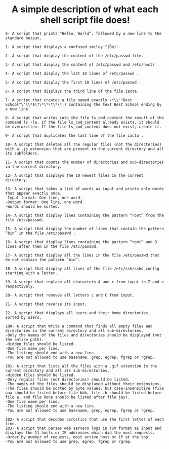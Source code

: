    <h1 align="center"> A simple description of what each shell script file does!</h1>

		
    0- A script that prints “Hello, World”, followed by a new line to the standard output.

    1- A script that displays a confused smiley "(Ôo)'.

    2- A script that display the content of the /etc/passwd file.

    3- A script that display the content of /etc/passwd and /etc/hosts .

    4- A script that display the last 10 lines of /etc/passwd .

    5- A script that display the first 10 lines of /etc/passwd .

    6- A script that displays the third line of the file iacta.
	
    7- A script that creates a file named exactly \*\\'"Best School"\'\\*$\?\*\*\*\*\*:) containing the text Best School ending by a new line.
 
    8- A script that writes into the file ls_cwd_content the result of the command ls -la. If the file ls_cwd_content already exists, it should be overwritten. If the file ls_cwd_content does not exist, create it.

    9- A script that duplicates the last line of the file iacta .

    10- A script that deletes all the regular files (not the directories) with a .js extension that are present in the current directory and all its subfolders.

    11- A script that counts the number of directories and sub-directories in the current directory.

    12- A script that displays the 10 newest files in the current directory.
 
    13- A script that takes a list of words as input and prints only words that appear exactly once.
	-Input format: One line, one word.
	-Output format: One line, one word.
	-Words should be sorted.

    14- A script that display lines containing the pattern “root” from the file /etc/passwd.

    15- A script that display the number of lines that contain the pattern “bin” in the file /etc/passwd .

    16- A script that display lines containing the pattern “root” and 3 lines after them in the file /etc/passwd.

    17- A script that display all the lines in the file /etc/passwd that do not contain the pattern “bin”.

    18- A script that display all lines of the file /etc/ssh/sshd_config starting with a letter.

    19- A script that replace all characters A and c from input to Z and e respectively.

    20- A script that removes all letters c and C from input.

    21- A script that reverse its input.

    22- A script that displays all users and their home directories, sorted by users.

    100- A script that Write a command that finds all empty files and directories in the current directory and all sub-directories.
	-Only the names of the files and directories should be displayed (not the entire path).
	-Hidden files should be listed.
	-One file name per line.
	-The listing should end with a new line.
	-You are not allowed to use basename, grep, egrep, fgrep or rgrep.

    101- A script that lists all the files with a .gif extension in the current directory and all its sub-directories.
	-Hidden files should be listed.
	-Only regular files (not directories) should be listed.
	-The names of the files should be displayed without their extensions.
	-The files should be sorted by byte values, but case-insensitive (file aaa should be listed before file bbb, file .b should be listed before file a, and file Rona should be listed after file jay).
	-One file name per line.
	-The listing should end with a new line.
	-You are not allowed to use basename, grep, egrep, fgrep or rgrep.

    102- A script that decodes acrostics that use the first letter of each line.
    103- A script that parses web servers logs in TSV format as input and displays the 11 hosts or IP addresses which did the most requests.
	-Order by number of requests, most active host or IP at the top.
	-You are not allowed to use grep, egrep, fgrep or rgrep.
